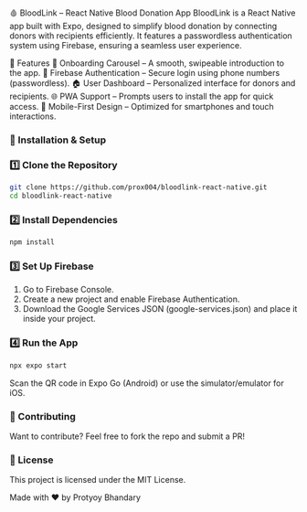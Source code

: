 🩸 BloodLink – React Native Blood Donation App
BloodLink is a React Native app built with Expo, designed to simplify blood donation by connecting donors with recipients efficiently. It features a passwordless authentication system using Firebase, ensuring a seamless user experience.

🚀 Features
📲 Onboarding Carousel – A smooth, swipeable introduction to the app.
🔑 Firebase Authentication – Secure login using phone numbers (passwordless).
🏠 User Dashboard – Personalized interface for donors and recipients.
🌐 PWA Support – Prompts users to install the app for quick access.
📱 Mobile-First Design – Optimized for smartphones and touch interactions.

### 🔧 Installation & Setup

### 1️⃣ Clone the Repository  
```sh
git clone https://github.com/prox004/bloodlink-react-native.git
cd bloodlink-react-native
```
### 2️⃣ Install Dependencies
```sh
npm install
```
### 3️⃣ Set Up Firebase
1. Go to Firebase Console.
2. Create a new project and enable Firebase Authentication.
3. Download the Google Services JSON (google-services.json) and place it inside your project.

### 4️⃣ Run the App
```sh
npx expo start
```
Scan the QR code in Expo Go (Android) or use the simulator/emulator for iOS.

### 🤝 Contributing
Want to contribute? Feel free to fork the repo and submit a PR!

### 📜 License
This project is licensed under the MIT License.

Made with ❤️ by Protyoy Bhandary

